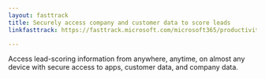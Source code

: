```yaml
---
layout: fasttrack
title: Securely access company and customer data to score leads
linkfasttrack: https://fasttrack.microsoft.com/microsoft365/productivitylibrary/Securely-access-company-and-customer-data-to-score-leads 

---
```

Access lead-scoring information from anywhere, anytime, on almost any device with secure access to apps, customer data, and company data.